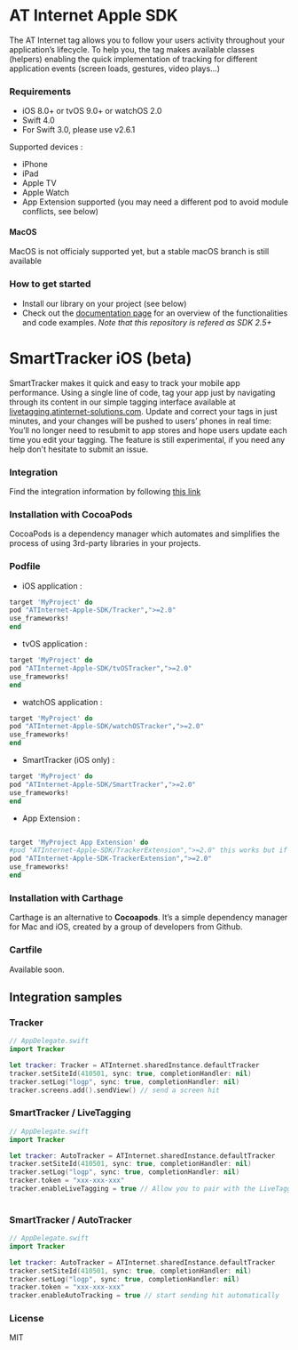 # AT Internet Apple SDK

The AT Internet tag allows you to follow your users activity throughout your application’s lifecycle.
To help you, the tag makes available classes (helpers) enabling the quick implementation of tracking for different application events (screen loads, gestures, video plays…)

### Requirements
* iOS 8.0+ or tvOS 9.0+ or watchOS 2.0
* Swift 4.0
* For Swift 3.0, please use v2.6.1

Supported devices : 
* iPhone 
* iPad 
* Apple TV 
* Apple Watch
* App Extension supported (you may need a different pod to avoid module conflicts, see below)

#### MacOS
MacOS is not officialy supported yet, but a stable macOS branch is still available

### How to get started
  - Install our library on your project (see below)
  - Check out the [documentation page] for an overview of the functionalities and code examples. _Note that this repository is refered as SDK 2.5+_

# SmartTracker iOS (beta)
SmartTracker makes it quick and easy to track your mobile app performance. Using a single line of code, tag your app just by navigating through its content in our simple tagging interface available at [livetagging.atinternet-solutions.com]. Update and correct your tags in just minutes, and your changes will be pushed to users’ phones in real time: You’ll no longer need to resubmit to app stores and hope users update each time you edit your tagging. The feature is still experimental, if you need any help don't hesitate to submit an issue.

### Integration
Find the integration information by following [this link]

### Installation with CocoaPods

CocoaPods is a dependency manager which automates and simplifies the process of using 3rd-party libraries in your projects.

### Podfile

  - iOS application : 

```ruby
target 'MyProject' do
pod "ATInternet-Apple-SDK/Tracker",">=2.0"
use_frameworks!
end
```
  - tvOS application : 

```ruby
target 'MyProject' do
pod "ATInternet-Apple-SDK/tvOSTracker",">=2.0"
use_frameworks!
end
```
  - watchOS application : 

```ruby
target 'MyProject' do
pod "ATInternet-Apple-SDK/watchOSTracker",">=2.0"
use_frameworks!
end
```
  - SmartTracker (iOS only) : 

```ruby
target 'MyProject' do
pod "ATInternet-Apple-SDK/SmartTracker",">=2.0"
use_frameworks!
end
```

  - App Extension : 

```ruby

target 'MyProject App Extension' do
#pod "ATInternet-Apple-SDK/TrackerExtension",">=2.0" this works but if you need both iOS and AppExtension, you need an another pod to avoid module conflicts
pod "ATInternet-Apple-SDK-TrackerExtension",">=2.0"
use_frameworks!
end
```

### Installation with Carthage

Carthage is an alternative to **Cocoapods**. It’s a simple dependency manager for Mac and iOS, created by a group of developers from Github.

### Cartfile

Available soon. 

## Integration samples
### Tracker
```swift
// AppDelegate.swift
import Tracker

let tracker: Tracker = ATInternet.sharedInstance.defaultTracker
tracker.setSiteId(410501, sync: true, completionHandler: nil)
tracker.setLog("logp", sync: true, completionHandler: nil)
tracker.screens.add().sendView() // send a screen hit
```
### SmartTracker / LiveTagging
```swift
// AppDelegate.swift
import Tracker

let tracker: AutoTracker = ATInternet.sharedInstance.defaultTracker
tracker.setSiteId(410501, sync: true, completionHandler: nil)
tracker.setLog("logp", sync: true, completionHandler: nil)
tracker.token = "xxx-xxx-xxx"
tracker.enableLiveTagging = true // Allow you to pair with the LiveTagging interface
    
```
### SmartTracker / AutoTracker
```swift
// AppDelegate.swift
import Tracker

let tracker: AutoTracker = ATInternet.sharedInstance.defaultTracker
tracker.setSiteId(410501, sync: true, completionHandler: nil)
tracker.setLog("logp", sync: true, completionHandler: nil)
tracker.token = "xxx-xxx-xxx"
tracker.enableAutoTracking = true // start sending hit automatically
```

### License
MIT


   [this link]: <https://developers.atinternet-solutions.com/apple-universal-en/enabling-and-using-automatic-tracking-apple-universal-en/>
   [documentation page]: <https://developers.atinternet-solutions.com/apple-universal-en/getting-started-apple-universal-en/integration-of-the-swift-library-apple-universal-en/>
   [livetagging.atinternet-solutions.com]: <https://livetagging.atinternet-solutions.com/>

